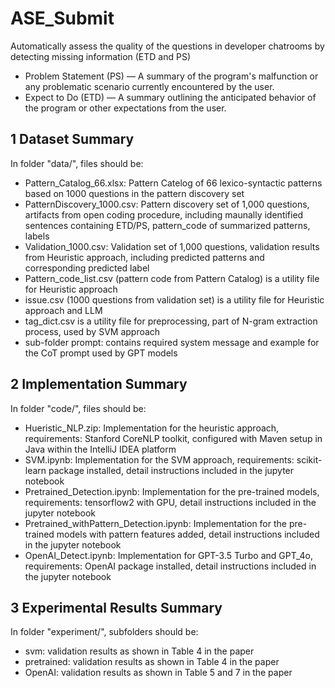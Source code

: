 # ASE_Submit
Automatically assess the quality of the questions in developer chatrooms by detecting missing information (ETD and PS)
- Problem Statement (PS) — A summary of the program's malfunction or any problematic scenario currently encountered by the user.
- Expect to Do (ETD) — A summary outlining the anticipated behavior of the program or other expectations from the user.

## 1 Dataset Summary
In folder "data/", files should be: 
- Pattern_Catalog_66.xlsx: Pattern Catelog of 66 lexico-syntactic patterns based on 1000 questions in the pattern discovery set
- PatternDiscovery_1000.csv:  Pattern discovery set of 1,000 questions, artifacts from open coding procedure, including maunally identified sentences containing ETD/PS, pattern_code of summarized patterns, labels
- Validation_1000.csv: Validation set of 1,000 questions, validation results from Heuristic approach, including predicted patterns and corresponding predicted label
- Pattern_code_list.csv (pattern code from Pattern Catalog) is a utility file for Heuristic approach
- issue.csv (1000 questions from validation set) is a utility file for Heuristic approach and LLM
- tag_dict.csv is a utility file for preprocessing, part of N-gram extraction process, used by SVM approach
- sub-folder prompt: contains required system message and example for the CoT prompt used by GPT models

## 2 Implementation Summary
In folder "code/", files should be:
- Hueristic_NLP.zip: Implementation for the heuristic approach, requirements: Stanford CoreNLP toolkit, configured with Maven setup in Java within the IntelliJ IDEA platform
- SVM.ipynb: Implementation for the SVM approach, requirements: scikit-learn package installed, detail instructions included in the jupyter notebook
- Pretrained_Detection.ipynb: Implementation for the pre-trained models, requirements: tensorflow2 with GPU, detail instructions included in the jupyter notebook
- Pretrained_withPattern_Detection.ipynb: Implementation for the pre-trained models with pattern features added, detail instructions included in the jupyter notebook
- OpenAI_Detect.ipynb: Implementation for GPT-3.5 Turbo and GPT_4o, requirements: OpenAI package installed, detail instructions included in the jupyter notebook

## 3 Experimental Results Summary
In folder "experiment/", subfolders should be:
- svm: validation results as shown in Table 4 in the paper
- pretrained: validation results as shown in Table 4 in the paper
- OpenAI: validation results as shown in Table 5 and 7 in the paper
